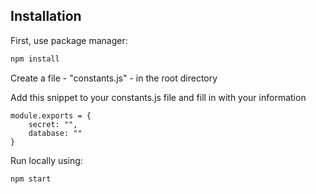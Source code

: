 ## Installation

First, use package manager:

```bash
npm install
```

Create a file - "constants.js" - in the root directory

Add this snippet to your constants.js file and fill in with your information

```
module.exports = {
    secret: "",
    database: ""
}
```

Run locally using:

```bash
npm start
```
